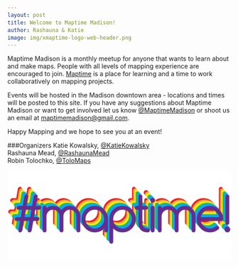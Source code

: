 ```yaml
---
layout: post
title: Welcome to Maptime Madison!
author: Rashauna & Katie
image: img/xmaptime-logo-web-header.png
---
```

Maptime Madison is a monthly meetup for anyone that wants to learn about and make maps. People with all levels of mapping experience are encouraged to join. [Maptime](http://www.maptime.io/) is a place for learning and a time to work collaboratively on mapping projects. 

Events will be hosted in the Madison downtown area - locations and times will be posted to this site.  If you have any suggestions about Maptime Madison or want to get involved let us know [@MaptimeMadison](https://twitter.com/MaptimeMadison) or shoot us an email at maptimemadison@gmail.com.

Happy Mapping and we hope to see you at an event!

###Organizers
Katie Kowalsky, [@KatieKowalsky](https://twitter.com/KatieKowalsky)<br>
Rashauna Mead, [@RashaunaMead](https://twitter.com/RashaunaMead)<br>
Robin Tolochko, [@ToloMaps](https://twitter.com/ToloMaps)

![maptime logo](img/xmaptime-logo-web-header.png)